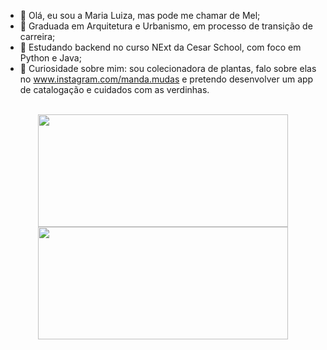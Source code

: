 - 👋 Olá, eu sou a Maria Luiza, mas pode me chamar de Mel;
- 🏫 Graduada em Arquitetura e Urbanismo, em processo de transição de carreira;
- 📝 Estudando backend no curso NExt da Cesar School, com foco em Python e Java;
- 🌿 Curiosidade sobre mim: sou colecionadora de plantas, falo sobre elas no www.instagram.com/manda.mudas e pretendo desenvolver um app de catalogação e cuidados com as verdinhas.

<div align="center" style="display: inline_block"><br>
  <a href="https://github.com/mluizareis">
  <img height="180em" width="400em" src="https://github-readme-stats.vercel.app/api?username=mluizareis&show_icons=true&theme=tokyonight&include_all_commits=true&count_private=true"/>
  <img height="180em" width="400em"  src="https://github-readme-stats.vercel.app/api/top-langs/?username=mluizareis&layout=compact&langs_count=7&theme=tokyonight"/>
</div>
